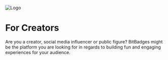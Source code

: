 ![Logo](https://avatars.githubusercontent.com/u/86890740?s=200&v=4.png)
# For Creators

Are you a creator, social media influencer or public figure? BitBadges might be the platform you are looking for in regards to building fun and engaging experiences for your audience.
